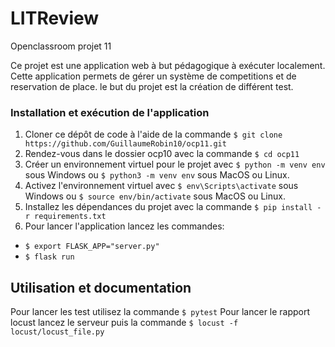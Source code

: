 # LITReview

Openclassroom projet 11

Ce projet est une application web à but pédagogique à exécuter localement.
Cette application permets de gérer un système de competitions et de reservation de place.
le but du projet est la création de différent test.

### Installation et exécution de l'application

1.  Cloner ce dépôt de code à l'aide de la commande  `$ git clone https://github.com/GuillaumeRobin10/ocp11.git`
2.  Rendez-vous dans le dossier ocp10 avec la commande `$ cd ocp11`
3.  Créer un environnement virtuel pour le projet avec  `$ python -m venv env`  sous Windows ou  `$ python3 -m venv env`  sous MacOS ou Linux.
4.  Activez l'environnement virtuel avec  `$ env\Scripts\activate`  sous Windows ou  `$ source env/bin/activate`  sous MacOS ou Linux.
5.  Installez les dépendances du projet avec la commande  `$ pip install -r requirements.txt`
6.  Pour lancer l'application lancez les commandes:
  - `$ export FLASK_APP="server.py"`
  - `$ flask run`


## Utilisation et documentation

Pour lancer les test utilisez la commande `$ pytest`
Pour lancer le rapport locust lancez le serveur puis la commande `$ locust -f locust/locust_file.py`
